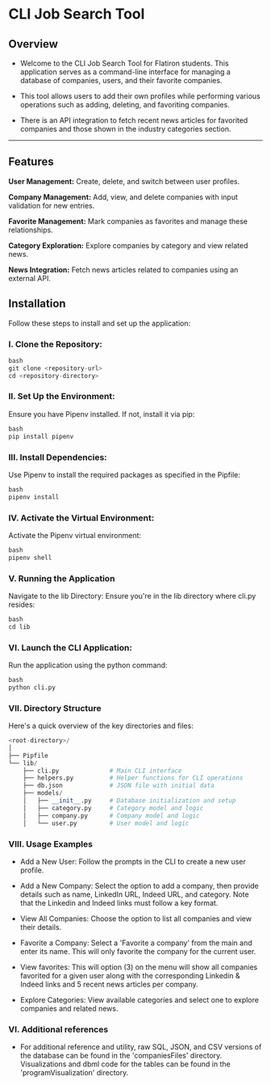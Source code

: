 # CLI Job Search Tool

## Overview

- Welcome to the CLI Job Search Tool for Flatiron students. This application serves as a command-line interface for managing a database of companies, users, and their favorite companies. 

- This tool allows users to add their own profiles while performing various operations such as adding, deleting, and favoriting companies.  

- There is an API integration to fetch recent news articles for favorited companies and those shown in the industry categories section.

---

## Features

**User Management:** Create, delete, and switch between user profiles.

**Company Management:** Add, view, and delete companies with input validation for new entries.

**Favorite Management:** Mark companies as favorites and manage these relationships.

**Category Exploration:** Explore companies by category and view related news.

**News Integration:** Fetch news articles related to companies using an external API.

## Installation

Follow these steps to install and set up the application:

### I. Clone the Repository:
```python
bash
git clone <repository-url>
cd <repository-directory>
```

### II. Set Up the Environment:
Ensure you have Pipenv installed. If not, install it via pip:
```python
bash
pip install pipenv
```

### III. Install Dependencies:
Use Pipenv to install the required packages as specified in the Pipfile:
```python
bash
pipenv install
```

### IV. Activate the Virtual Environment:
Activate the Pipenv virtual environment:
```python
bash
pipenv shell
```

### V. Running the Application
Navigate to the lib Directory:
Ensure you're in the lib directory where cli.py resides:
```python
bash
cd lib
```

### VI. Launch the CLI Application:
Run the application using the python command:
```python
bash
python cli.py
```

### VII. Directory Structure
Here's a quick overview of the key directories and files:

```python
<root-directory>/
│
├── Pipfile
└── lib/
    ├── cli.py              # Main CLI interface
    ├── helpers.py          # Helper functions for CLI operations
    ├── db.json             # JSON file with initial data
    ├── models/
    │   ├── __init__.py     # Database initialization and setup
    │   ├── category.py     # Category model and logic
    │   ├── company.py      # Company model and logic
    │   └── user.py         # User model and logic
```

### VIII. Usage Examples
- Add a New User: Follow the prompts in the CLI to create a new user profile.

- Add a New Company: Select the option to add a company, then provide details such as name, LinkedIn URL, Indeed URL, and category. Note that the Linkedin and Indeed links must follow a key format.

- View All Companies: Choose the option to list all companies and view their details.

- Favorite a Company: Select a 'Favorite a company' from the main and enter its name. This will only favorite the company for the current user. 

- View favorites: This will option (3) on the menu will show all companies favorited for a given user along with the corresponding Linkedin & Indeed links and 5 recent news articles per company.

- Explore Categories: View available categories and select one to explore companies and related news.

### VI. Additional references

- For additional reference and utility, raw SQL, JSON, and CSV versions of the database can be found in the 'companiesFiles' directory. Visualizations and dbml code for the tables can be found in the 'programVisualization' directory.
